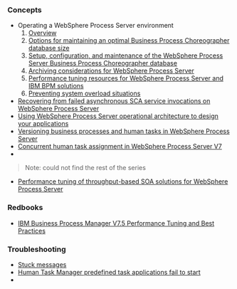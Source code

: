 ### Concepts
* Operating a WebSphere Process Server environment
    1. [Overview](http://www.ibm.com/developerworks/websphere/library/techarticles/0912_herrmann1/0912_herrmann1.html)
    2. [Options for maintaining an optimal Business Process Choreographer database size](http://www.ibm.com/developerworks/websphere/library/techarticles/0912_herrmann2/0912_herrmann2.html)
    3. [Setup, configuration, and maintenance of the WebSphere Process Server Business Process Choreographer database](http://www.ibm.com/developerworks/websphere/library/techarticles/0912_grundler/0912_grundler.html)
    4. [Archiving considerations for WebSphere Process Server](http://www.ibm.com/developerworks/websphere/library/techarticles/1105_weiser/1105_weiser.html)
    5. [Performance tuning resources for WebSphere Process Server and IBM BPM solutions](http://www.ibm.com/developerworks/websphere/library/techarticles/1111_herrmann/1111_herrmann.html)
    6. [Preventing system overload situations](http://www.ibm.com/developerworks/websphere/library/techarticles/1111_breier/1111_breier.html)
* [Recovering from failed asynchronous SCA service invocations on WebSphere Process Server](http://www.ibm.com/developerworks/websphere/library/techarticles/0801_smirnov/0801_smirnov.html)
* [Using WebSphere Process Server operational architecture to design your applications](http://www.ibm.com/developerworks/websphere/library/techarticles/0901_faulhaber/0901_faulhaber.html)
* [Versioning business processes and human tasks in WebSphere Process Server](http://www.ibm.com/developerworks/websphere/library/techarticles/0808_smolny/0808_smolny.html)
* [Concurrent human task assignment in WebSphere Process Server V7](http://www.ibm.com/developerworks/websphere/library/techarticles/1006_vanzyl/1006_vanzyl.html)
* 
  
  > Note: could not find the rest of the series
* [Performance tuning of throughput-based SOA solutions for WebSphere Process Server](http://www.ibm.com/developerworks/websphere/library/techarticles/1009_faulhaber/1009_faulhaber.html)

### Redbooks
* [IBM Business Process Manager V7.5 Performance Tuning and Best Practices](http://www.redbooks.ibm.com/abstracts/redp4784.html?Open)

### Troubleshooting
* [Stuck messages](http://www-01.ibm.com/support/docview.wss?uid=swg21316034)
* [Human Task Manager predefined task applications fail to start](http://www-01.ibm.com/support/docview.wss?uid=swg21468871)
* 
